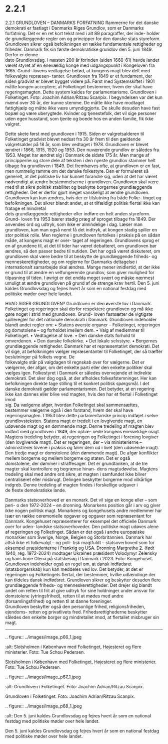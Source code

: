 # 2.2.1

2.2.1 
GRUNDLOVEN – DANMARKS FORFATNING
Rammerne for det danske demokrati er fastlagt i Danmarks Riges Grundlov, som 
er	Danmarks	forfatning.	Det	er	en	ret	kort	tekst	med	i	alt	89	paragraffer,	der	inde-
holder de grundlæggende regler om og principper for den danske stats styreform.  
Grundloven sikrer også befolkningen en række fundamentale rettigheder og friheder.
Danmark	fik	sin	første	demokratiske	grundlov	den	5.	juni	1849.	Derfor	er	denne	
dato Grundlovsdag. I næsten 200 år forinden (siden 1660-61) havde landet været 
styret af en enevældig konge med udgangspunkt i Kongeloven fra 1665. Grund-
lovens vedtagelse betød, at kongens magt blev delt med folkevalgte repræsen-
tanter.
Grundloven fra 1849 er et fundament, der siden gradvist er blevet bygget videre 
på. Først med Systemskiftet i 1901 måtte kongen acceptere, at Folketinget 
bestemmer, hvem der skal have regeringsmagten. Dette system kaldes for 
parlamentarisme. 
Grundloven i Folketinget. Foto: Joachim Adrian/Ritzau Scanpix.
I begyndelsen var det kun mænd over 30 år, der kunne stemme. De måtte ikke 
have modtaget fattighjælp og måtte ikke være umyndiggjorte. De skulle desuden 
have fast bopæl og være uberygtede. Kvinder og tjenestefolk, det vil sige personer 
uden	egen	husstand,	som	tjente	og	boede	hos	en	anden	familie,	fik	ikke	valgret.	
 
 Dette skete først med grundloven i 1915. Siden er valgretsalderen til Folketinget 
gradvist blevet nedsat fra 30 år frem til den gældende valgretsalder på 18 år, 
som blev vedtaget i 1978. 
Grundloven er blevet ændret i 1866, 1915, 1920 og 1953. Den nuværende 
grundlov er således fra 1953. Meget har ændret sig i Danmark de sidste 175 
år. Men mange af principperne og store dele af teksten i den nyeste grundlov 
stammer helt tilbage fra grundloven i 1849.
Det fremhæves ofte, at grundloven er en fast, men rummelig ramme om det 
danske folkestyre. Den er formuleret så generelt, at det politiske liv har kunnet 
forandre sig, uden at det har været nødvendigt at ændre bestemmelserne i 
grundloven.
Grundloven skal være med til at sikre politisk stabilitet og beskytte borgernes 
grundlæggende rettigheder. Det er derfor gjort meget vanskeligt at ændre 
grundloven. Grundloven kan kun ændres, hvis der er tilslutning fra både Folke-
tinget og befolkningen.
Det	sikrer	blandt	andet,	at	et	tilfældigt	politisk	flertal	ikke	kan	fratage	et	mindretal	
dets grundlæggende rettigheder eller indføre en helt anden styreform. Grund-
loven fra 1953 bærer stadig præg af sproget tilbage fra 1849. Der anvendes ord 
og udtryk, som ikke er almindelige i dag. Læser man grundloven, kan man også 
nemt få det indtryk, at kongen stadig spiller en stor politisk rolle. Men reglerne 
i grundloven fortolkes i praksis på en sådan måde, at kongens magt er over-
taget af regeringen. Grundlovens sprog er en af grundene til, at det til tider har 
været debatteret, om grundloven bør ændres, så den passer bedre til nutiden. 
Det har også været diskuteret, om grundloven skal være bedre til at beskytte de 
grundlæggende friheds- og menneskerettigheder, og om reglerne for Danmarks 
deltagelse i internationalt samarbejde skal ændres. Mange mener imidlertid, at 
der ikke er grund til at ændre en velfungerende grundlov, som giver mulighed 
for tilpasning til tiden. I øvrigt er det endda meget svært og måske nærmest 
umuligt at ændre grundloven på grund af de strenge krav hertil.
Den 5. juni kaldes Grundlovsdag og fejres hvert år som en national festdag med 
politiske møder over hele landet.
 
 HVAD SIGER GRUNDLOVEN?
Grundloven er den øverste lov i Danmark. Folketinget og regeringen skal derfor 
respektere grundloven og må ikke gøre noget i strid med grundloven. Grund-
loven fastsætter de vigtigste spilleregler for det nationale demokrati i Danmark.
Grundloven indeholder blandt andet regler om:
• Statens øverste organer – Folketinget, regeringen og domstolene – og 
forholdet imellem dem.
• Valg af medlemmer til Folketinget.
• Vedtagelse af love.
• Den danske stats forhold til omverdenen.
• Den danske folkekirke.
• Det lokale selvstyre.
• Borgernes grundlæggende rettigheder.
Danmark har et repræsentativt demokrati. Det vil sige, at befolkningen vælger 
repræsentanter	til	Folketinget,	der	så	træffer	beslutninger	på	folkets	vegne.	De	
folkevalgte står på valgdagen til regnskab over for vælgerne. Det er vælgerne, 
der afgør, om det enkelte parti eller den enkelte politiker skal vælges igen. 
Folkestyret i Danmark er således overvejende et indirekte demokrati. Det sker 
dog også, at der afholdes folkeafstemninger. Her kan befolkningen direkte tage 
stilling til et konkret politisk spørgsmål.
I det danske demokrati gælder parlamentarismen. Det betyder, at en regering 
ikke	kan	dannes	eller	blive	ved	magten,	hvis	den	har	et	flertal	i	Folketinget	imod	
sig. Da vælgerne afgør, hvordan Folketinget skal sammensættes, bestemmer 
vælgerne også i den forstand, hvem der skal have regeringsmagten. I 1953 blev 
dette parlamentariske princip indføjet i selve grundlovsteksten.
Statens magt er tredelt i en lovgivende magt, en udøvende magt og en dømmende 
magt. Denne tredeling af magten blev indført med grundloven i 1849, der ophæ-
vede kongens enevældige magt. Magtens tredeling betyder, at regeringen og 
Folketinget i forening lovgiver (den lovgivende magt). Det er regeringen, der – 
via ministerierne – administrerer lovene i praksis og fører dem ud i livet (den 
udøvende magt). Den tredje magt er domstolene (den dømmende magt). De 
afgør	konflikter	mellem	borgerne	og	mellem	borgerne	og	staten.	Det	er	også	
domstolene,	der	dømmer	i	straffesager.
Det er grundtanken, at de tre magter skal kontrollere og begrænse hinan-
dens magtudøvelse. Magtens tredeling skal med andre ord sikre, at magten i 
samfundet ikke bliver centraliseret eller misbrugt. Delingen beskytter borgerne 
mod	vilkårlige	indgreb.	Denne	tredeling	af	magten	findes	i	forskellige	udgaver	i	
de	fleste	demokratiske	lande.
 
 Danmarks statsoverhoved er en monark. Det vil sige en konge eller – som peri-
o den 1972-2024 – en dronning. Monarkens position går i arv og giver ikke nogen 
politisk magt. Monarkens og kongehusets andre medlemmer har især en række 
ceremonielle opgaver og opgaver som repræsentant for Danmark.
Kongehuset	repræsenterer	for	eksempel	det	officielle	Danmark	over	for	uden-
landske statsoverhoveder. Den politiske magt udøves alene af regeringen og 
Folketinget. Sådan er det også i andre europæiske monarkier som Sverige, 
Norge, Belgien og Storbritannien. Danmark har altså ikke et folkevalgt – og poli-
tisk magtfuldt – statsoverhoved som for eksempel præsidenterne i Frankrig og 
USA.
Dronning Margrethe 2. (født 1940, reg. 1972-2024) modtager Ukraines 
 præsident Volodymyr Zelensky og hans kone Olena på statsbesøg i Danmark 
i 2023.	Foto: Kongehuset.
Grundloven indeholder også en regel om, at dansk indfødsret (statsborgerskab) 
kun kan meddeles ved lov. Det betyder, at det er regeringen og Folketingets 
flertal,	der	bestemmer,	hvilke	udlændinge	der	kan	tildeles	dansk	indfødsret.
Grundloven	 sikrer	 og	 beskytter	 desuden	 flere	 grundlæggende	 friheds-	 og	
menneskerettigheder. Det drejer sig blandt andet om retten til frit at give 
udtryk for sine holdninger under ansvar for domstolene (ytringsfrihed), retten 
til at mødes med andre (forsamlingsfrihed) og retten til at danne foreninger.  
Grundloven beskytter også den personlige frihed, religionsfriheden, ejendoms-
retten og privatlivets fred. 
Frihedsrettighederne beskytter således den enkelte borger og mindretallet 
imod,	at	flertallet	misbruger	sin	magt.
 
 ---

<!-- Figures extracted from nearby pages -->

.. figure:: ../images/image_p66_1.jpeg

   :alt: Slotsholmen	i	København	med	Folketinget,	Højesteret	og	flere	ministerier.	 Foto: Tue Schou Pedersen.

   Slotsholmen	i	København	med	Folketinget,	Højesteret	og	flere	ministerier.	 Foto: Tue Schou Pedersen.

.. figure:: ../images/image_p67_1.jpeg

   :alt: Grundloven i Folketinget. Foto: Joachim Adrian/Ritzau Scanpix.

   Grundloven i Folketinget. Foto: Joachim Adrian/Ritzau Scanpix.

.. figure:: ../images/image_p68_1.jpeg

   :alt: Den 5. juni kaldes Grundlovsdag og fejres hvert år som en national festdag med politiske møder over hele landet.

   Den 5. juni kaldes Grundlovsdag og fejres hvert år som en national festdag med politiske møder over hele landet.

